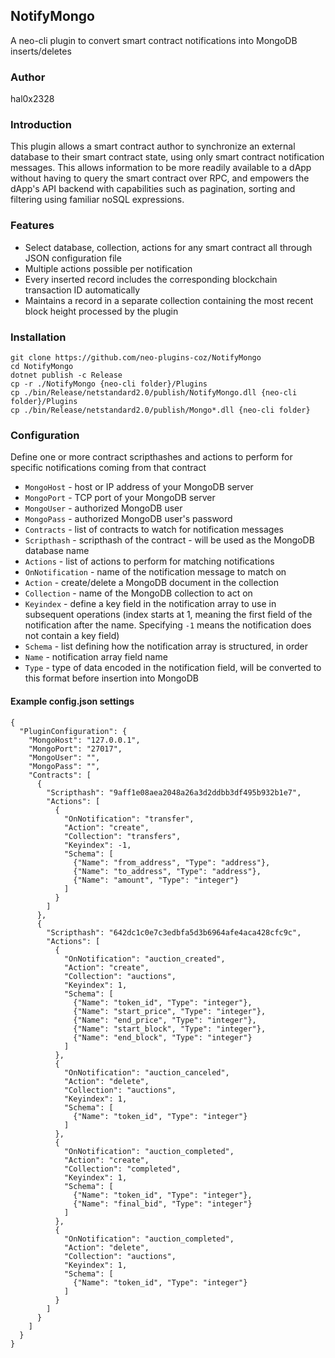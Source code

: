 ## NotifyMongo
A neo-cli plugin to convert smart contract notifications into MongoDB inserts/deletes

### Author
hal0x2328

### Introduction
This plugin allows a smart contract author to synchronize an external database to their smart contract state, using only smart contract notification messages. This allows information to be more readily available to a dApp without having to query the smart contract over RPC, and empowers the dApp's API backend with capabilities such as pagination, sorting and filtering using familiar noSQL expressions.

### Features
* Select database, collection, actions for any smart contract all through JSON configuration file
* Multiple actions possible per notification
* Every inserted record includes the corresponding blockchain transaction ID automatically
* Maintains a record in a separate collection containing the most recent block height processed by the plugin

### Installation
```
git clone https://github.com/neo-plugins-coz/NotifyMongo
cd NotifyMongo
dotnet publish -c Release
cp -r ./NotifyMongo {neo-cli folder}/Plugins
cp ./bin/Release/netstandard2.0/publish/NotifyMongo.dll {neo-cli folder}/Plugins
cp ./bin/Release/netstandard2.0/publish/Mongo*.dll {neo-cli folder}
```

### Configuration
Define one or more contract scripthashes and actions to perform for specific notifications coming from that contract

* `MongoHost` - host or IP address of your MongoDB server
* `MongoPort` - TCP port of your MongoDB server
* `MongoUser` - authorized MongoDB user
* `MongoPass` - authorized MongoDB user's password
* `Contracts` - list of contracts to watch for notification messages
* `Scripthash` - scripthash of the contract - will be used as the MongoDB database name
* `Actions` - list of actions to perform for matching notifications
* `OnNotification` - name of the notification message to match on
* `Action` - create/delete a MongoDB document in the collection
* `Collection` - name of the MongoDB collection to act on
* `Keyindex` - define a key field in the notification array to use in subsequent operations (index starts at 1, meaning the first field of the notification after the name. Specifying `-1` means the notification does not contain a key field)
* `Schema` - list defining how the notification array is structured, in order
* `Name` - notification array field name
* `Type` - type of data encoded in the notification field, will be converted to this format before insertion into MongoDB

#### Example config.json settings
```
{
  "PluginConfiguration": {
    "MongoHost": "127.0.0.1",
    "MongoPort": "27017",
    "MongoUser": "",
    "MongoPass": "",
    "Contracts": [
      {
        "Scripthash": "9aff1e08aea2048a26a3d2ddbb3df495b932b1e7",
        "Actions": [
          {
            "OnNotification": "transfer",
            "Action": "create",
            "Collection": "transfers",
            "Keyindex": -1,
            "Schema": [
              {"Name": "from_address", "Type": "address"},
              {"Name": "to_address", "Type": "address"},
              {"Name": "amount", "Type": "integer"}
            ]
          }
        ]
      },
      {
        "Scripthash": "642dc1c0e7c3edbfa5d3b6964afe4aca428cfc9c",
        "Actions": [
          {
            "OnNotification": "auction_created",
            "Action": "create",
            "Collection": "auctions",
            "Keyindex": 1,
            "Schema": [
              {"Name": "token_id", "Type": "integer"},
              {"Name": "start_price", "Type": "integer"},
              {"Name": "end_price", "Type": "integer"},
              {"Name": "start_block", "Type": "integer"},
              {"Name": "end_block", "Type": "integer"}
            ]
          },
          {
            "OnNotification": "auction_canceled",
            "Action": "delete",
            "Collection": "auctions",
            "Keyindex": 1,
            "Schema": [
              {"Name": "token_id", "Type": "integer"}
            ]
          },
          {
            "OnNotification": "auction_completed",
            "Action": "create",
            "Collection": "completed",
            "Keyindex": 1,
            "Schema": [
              {"Name": "token_id", "Type": "integer"},
              {"Name": "final_bid", "Type": "integer"}
            ]
          },
          {
            "OnNotification": "auction_completed",
            "Action": "delete",
            "Collection": "auctions",
            "Keyindex": 1,
            "Schema": [
              {"Name": "token_id", "Type": "integer"}
            ]
          }
        ]
      }
    ]
  }
}
```
